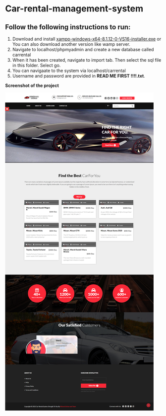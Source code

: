 # Car-rental-management-system

## Follow the following instructions to run:

1. Download and install [xampp-windows-x64-8.1.12-0-VS16-installer.exe](https://www.apachefriends.org/) or You can also download another version like wamp server.
2. Navigate to localhost/phpmyadmin and create a new database called carrental
3. When it has been created, navigate to import tab. Then select the sql file in this folder. Select go.
4. You can navigaate to the system via localhost/carrental
5. Username and password are provided in **READ ME FIRST !!!!.txt**.

**Screenshot of the project**

![car-rental-system](Screenshot/screencapture-localhost-work-carrental.png)